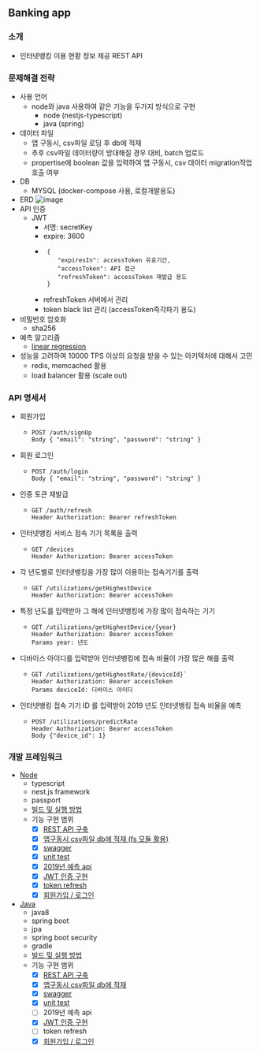 ## Banking app

### 소개
- 인터넷뱅킹 이용 현황 정보 제공 REST API

### 문제해결 전략
- 사용 언어 
  - node와 java 사용하여 같은 기능을 두가지 방식으로 구현
    - node (nestjs-typescript)
    - java (spring)
- 데이터 파일
  - 앱 구동시, csv파일 로딩 후 db에 적재
  - 추후 csv파일 데이터량이 방대해질 경우 대비, batch 업로드 
  - propertise에 boolean 값을 입력하여 앱 구동시, csv 데이터 migration작업 호출 여부 
- DB 
  - MYSQL (docker-compose 사용, 로컬개발용도) 
- ERD
![image](https://user-images.githubusercontent.com/5827617/65154570-b2a22180-da66-11e9-8fe2-f538fb54437e.png)
- API 인증
  - JWT 
    - 서명: secretKey
    - expire: 3600
    - ```
       {
          "expiresIn": accessToken 유효기간,
          "accessToken": API 접근 
          "refreshToken": accessToken 재발급 용도
       }
      ```
    - refreshToken 서버에서 관리
    - token black list 관리 (accessToken즉각파기 용도)
- 비밀번호 암호화
   - sha256
- 예측 알고리즘 
   - [linear regression](https://en.wikipedia.org/wiki/Linear_regression)
- 성능을 고려하여 10000 TPS 이상의 요청을 받을 수 있는 아키텍처에 대해서 고민
   - redis, memcached 활용
   - load balancer 활용 (scale out)
   
### API 명세서
 - 회원가입
    - ```
      POST /auth/signUp
      Body { "email": "string", "password": "string" }
      ```
 - 회원 로그인
    - ```
      POST /auth/login
      Body { "email": "string", "password": "string" }
      ```      
 - 인증 토큰 재발급
    - ```
      GET /auth/refresh
      Header Authorization: Bearer refreshToken      
      ```
 - 인터넷뱅킹 서비스 접속 기기 목록을 출력
    - ```
      GET /devices
      Header Authorization: Bearer accessToken      
      ```
 - 각 년도별로 인터넷뱅킹을 가장 많이 이용하는 접속기기를 출력
    - ```
      GET /utilizations/getHighestDevice
      Header Authorization: Bearer accessToken
      ```
 - 특정 년도를 입력받아 그 해에 인터넷뱅킹에 가장 많이 접속하는 기기
    - ```
      GET /utilizations/getHighestDevice/{year}
      Header Authorization: Bearer accessToken
      Params year: 년도
      ```
 - 디바이스 아이디를 입력받아 인터넷뱅킹에 접속 비율이 가장 많은 해를 출력
    - ```
      GET /utilizations/getHighestRate/{deviceId}`
      Header Authorization: Bearer accessToken
      Params deviceId: 디바이스 아이디
      ```
 - 인터넷뱅킹 접속 기기 ID 를 입력받아 2019 년도 인터넷뱅킹 접속 비율을 예측
    - ```
      POST /utilizations/predictRate
      Header Authorization: Bearer accessToken
      Body {"device_id": 1}
      ```


### 개발 프레임워크 
- [Node](https://github.com/june2/banking-app/tree/master/api-server-node-typescript)
  - typescript
  - nest.js framework 
  - passport
  - [빌드 및 실행 방법](https://github.com/june2/banking-app/tree/master/api-server-node-typescript#commands)
  - 기능 구현 범위
    - [x]  [REST API 구축](https://github.com/june2/banking-app/tree/master/api-server-node-typescript/src/api)
    - [x]  [앱구동시 csv파일 db에 적재 (fs 모듈 활용)](https://github.com/june2/banking-app/tree/master/api-server-node-typescript/src/common/banking)
    - [x]  [swagger](https://github.com/june2/banking-app/blob/master/api-server-node-typescript/src/main.ts)
    - [x]  [unit test](https://github.com/june2/banking-app/tree/master/api-server-node-typescript/test)
    - [x]  [2019년 예측 api](https://github.com/june2/banking-app/blob/9ba12f549a893d0071f6d23b2a2431bce8c36b39/api-server-node-typescript/src/api/utilization/utilization.controller.ts#L60-L70)
    - [x]  [JWT 인증 구현](https://github.com/june2/banking-app/blob/master/api-server-node-typescript/src/api/auth)
    - [x]  [token refresh](https://github.com/june2/banking-app/blob/9ba12f549a893d0071f6d23b2a2431bce8c36b39/api-server-node-typescript/src/api/auth/auth.controller.ts#L55-L66)
    - [x]  [회원가입 / 로그인](https://github.com/june2/banking-app/blob/master/api-server-node-typescript/src/api/auth)    
- [Java](https://github.com/june2/banking-app/tree/master/backend-java)
  - java8
  - spring boot
  - jpa
  - spring boot security
  - gradle
  - [빌드 및 실행 방법](https://github.com/june2/banking-app/tree/master/backend-java#commands)
  - 기능 구현 범위
    - [x]  [REST API 구축](https://github.com/june2/banking-app/blob/master/backend-java/src/main/java/com/banking/api)
    - [x]  [앱구동시 csv파일 db에 적재](https://github.com/june2/banking-app/blob/master/backend-java/src/main/java/com/banking/common/Banking.java)
    - [x]  [swagger](https://github.com/june2/banking-app/blob/master/backend-java/src/main/java/com/banking/config/SwaggerConfig.java)
    - [x]  [unit test](https://github.com/june2/banking-app/tree/master/backend-java/src/test)
    - [ ]  2019년 예측 api
    - [x]  [JWT 인증 구현](https://github.com/june2/banking-app/blob/master/backend-java/src/main/java/com/banking/jwt)
    - [ ]  token refresh
    - [x]  [회원가입 / 로그인](https://github.com/june2/banking-app/blob/master/backend-java/src/main/java/com/banking/api/auth)
